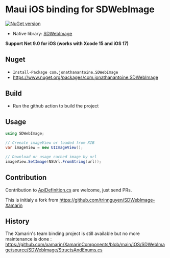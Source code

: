 # Maui iOS binding for SDWebImage

[![NuGet version](https://badge.fury.io/nu/com.jonathanantoine.SDWebImage.svg)](https://badge.fury.io/nu/com.jonathanantoine.SDWebImage)

- Native library: [SDWebImage](https://github.com/SDWebImage/SDWebImage)

**Support Net 9.0 for iOS (works with Xcode 15 and iOS 17)**

## Nuget

* `Install-Package com.jonathanantoine.SDWebImage`
* <https://www.nuget.org/packages/com.jonathanantoine.SDWebImage>

## Build

* Run the github action to build the project


## Usage

```csharp
using SDWebImage;

// Creeate imageView or loaded from XIB
var imageView = new UIImageView();

// Download or usage cached image by url
imageView.SetImage(NSUrl.FromString(url));
```

## Contribution

Contribution to [ApiDefinition.cs](ApiDefinition.cs) are welcome, just send PRs.

This is initialy a fork from https://github.com/trinnguyen/SDWebImage-Xamarin

## History
The Xamarin's team binding project is still available but no more maintenance is done : https://github.com/xamarin/XamarinComponents/blob/main/iOS/SDWebImage/source/SDWebImage/StructsAndEnums.cs
